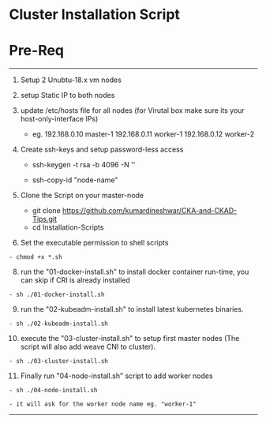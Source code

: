 # Cluster Installation Script

# Pre-Req 
---
 1. Setup 2 Unubtu-18.x vm nodes
 2. setup Static IP to both nodes
 3. update /etc/hosts file for all nodes (for Virutal box make sure its your host-only-interface IPs)
    
     - eg. 
      192.168.0.10 master-1
      192.168.0.11 worker-1
      192.168.0.12 worker-2
      
  4. Create ssh-keys and setup password-less access 
     
     - ssh-keygen -t rsa -b 4096 -N '' 
     
     - ssh-copy-id "node-name" 
  
  5. Clone the Script on your master-node
  
     - git clone https://github.com/kumardineshwar/CKA-and-CKAD-Tips.git
     - cd Installation-Scripts
  7. Set the executable permission to shell scripts
    
    - chmod +x *.sh
  
  8. run the "01-docker-install.sh" to install docker container run-time, you can skip if CRI is already installed
    
    - sh ./01-docker-install.sh
  
  9. run the "02-kubeadm-install.sh" to install latest kubernetes binaries. 
   
    - sh ./02-kubeadm-install.sh
    
  10. execute the "03-cluster-install.sh" to setup first master nodes (The script will also add weave CNI to cluster).
  
    - sh ./03-cluster-install.sh
   
  11. Finally run "04-node-install.sh" script to add worker nodes
  
    - sh ./04-node-install.sh
    
    - it will ask for the worker node name eg. "worker-1"
  
  ---
